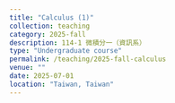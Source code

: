 ```yaml
---
title: "Calculus (1)"
collection: teaching
category: 2025-fall
description: 114-1 微積分一（資訊系）
type: "Undergraduate course"
permalink: /teaching/2025-fall-calculus
venue: ""
date: 2025-07-01
location: "Taiwan, Taiwan"
---
```


&nbsp;



